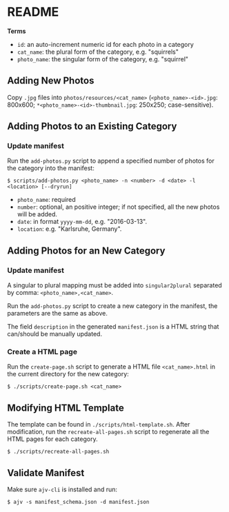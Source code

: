 # README

**Terms**

* `id`: an auto-increment numeric id for each photo in a category
* `cat_name`: the plural form of the category, e.g. "squirrels"
* `photo_name`: the singular form of the category, e.g. "squirrel"


## Adding New Photos

Copy `.jpg` files into `photos/resources/<cat_name>` (`<photo_name>-<id>.jpg`: 800x600; `*<photo_name>-<id>-thumbnail.jpg`: 250x250; case-sensitive).


## Adding Photos to an Existing Category

### Update manifest

Run the `add-photos.py` script to append a specified number of photos for the category into the manifest:

```console
$ scripts/add-photos.py <photo_name> -n <number> -d <date> -l <location> [--dryrun]
```

* `photo_name`: required
* `number`: optional, an positive integer; if not specified, all the new photos will be added.
* `date`: in format `yyyy-mm-dd`, e.g. "2016-03-13".
* `location`: e.g. "Karlsruhe, Germany".


## Adding Photos for an New Category

### Update manifest

A singular to plural mapping must be added into `singular2plural` separated by comma: `<photo_name>,<cat_name>`.

Run the `add-photos.py` script to create a new category in the manifest, the parameters are the same as above.


The field `description` in the generated `manifest.json` is a HTML string that can/should be manually updated.

### Create a HTML page

Run the `create-page.sh` script to generate a HTML file `<cat_name>.html` in the current directory for the new category:

```console
$ ./scripts/create-page.sh <cat_name>
```


## Modifying HTML Template

The template can be found in `./scripts/html-template.sh`. After modification, run the `recreate-all-pages.sh` script to regenerate all the HTML pages for each category.

```console
$ ./scripts/recreate-all-pages.sh
```


## Validate Manifest

Make sure `ajv-cli` is installed and run:

```console
$ ajv -s manifest_schema.json -d manifest.json
```
